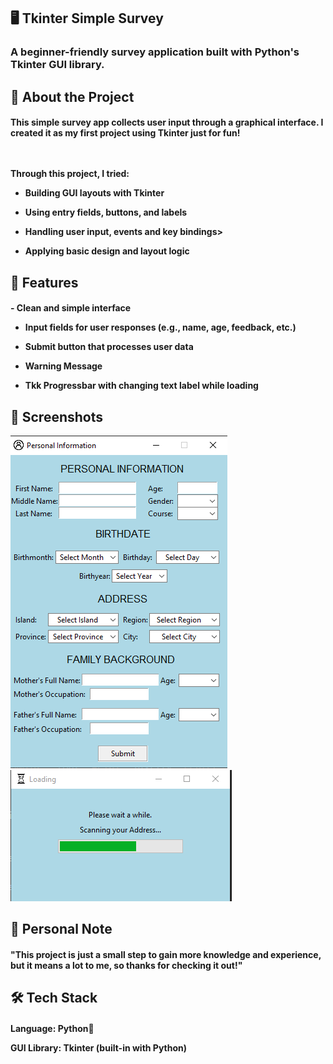 ## 🖥️ Tkinter Simple Survey
<h3>A beginner-friendly survey application built with Python's Tkinter GUI library.</h3>

## 📌 About the Project
<h4>
This simple survey app collects user input through a graphical interface. I created it as my first project using Tkinter just for fun!
  
<br></br>
Through this project, I tried:

- Building GUI layouts with Tkinter

- Using entry fields, buttons, and labels

- Handling user input, events and key bindings>

- Applying basic design and layout logic
</h4>

## 🎯 Features
<h4>
- Clean and simple interface

- Input fields for user responses (e.g., name, age, feedback, etc.)

- Submit button that processes user data

- Warning Message

- Tkk Progressbar with changing text label while loading</h4>

## 📸 Screenshots
![App Screenshot](tkinter-screenshot.png)
![App Screenshot](tkinter-screenshot2.png)

## 📝 Personal Note
<h4>"This project is just a small step to gain more knowledge and experience, but it means a lot to me, so thanks for checking it out!"</h4>


## 🛠️ Tech Stack
<h4>
Language: Python🐍

GUI Library: Tkinter (built-in with Python)
</h4>
